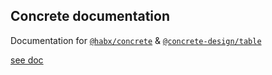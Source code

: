 ## Concrete documentation

Documentation for [`@habx/concrete`](https://github.com/habx/ui-core) & [`@concrete-design/table`](https://github.com/habx/ui-table)

[see doc](https://habx.github.io/concrete-docs/)
